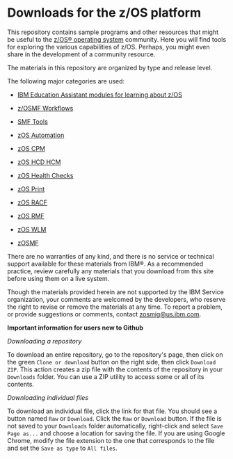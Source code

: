 Downloads for the z/OS platform
===============================

This repository contains sample programs and other resources that might be useful to the [z/OS® operating system](https://www.ibm.com/it-infrastructure/z/zos) community. Here you will find tools for exploring the various capabilities of z/OS. Perhaps, you might even share in the development of a community resource.

The materials in this repository are organized by type and release level.

The following major categories are used:

* [IBM Education Assistant modules for learning about z/OS](zOS-Education)

* [z/OSMF Workflows](zOS-Workflow)

* [SMF Tools](SMF-Tools)

* [zOS Automation](zOS-Automation)

* [zOS CPM](zOS-CPM)

* [zOS HCD HCM](zOS-HCD_HCM)

* [zOS Health Checks](zOS-HealthChecks)

* [zOS Print](zOS-Print)

* [zOS RACF](zOS-RACF)

* [zOS RMF](zOS-RMF)

* [zOS WLM](zOS-WLM)

* [zOSMF](zOSMF)


There are no warranties of any kind, and there is no service or technical support available for these materials from IBM®. As a recommended practice, review carefully any materials that you download from this site before using them on a live system.

Though the materials provided herein are not supported by the IBM Service organization, your comments are welcomed by the developers, who reserve the right to revise or remove the materials at any time. To report a problem, or provide suggestions or comments, contact zosmig@us.ibm.com.

**Important information for users new to Github**

*Downloading a repository*

To download an entire repository, go to the repository's page, then click on the green `Clone or download` button on the right side, then click `Download ZIP`. This action creates a zip file with the contents of the repository in your `Downloads` folder. You can use a ZIP utility to access some or all of its contents.

*Downloading individual files*

To download an individual file, click the link for that file. You should see a button named `Raw` or `Download`. Click the `Raw` or `Download` button. If the file is not saved to your `Downloads` folder automatically, right-click and select `Save Page as...` and choose a location for saving the file. If you are using Google Chrome, modify the file extension to the one that corresponds to the file and set the `Save as type` to `All files`.
